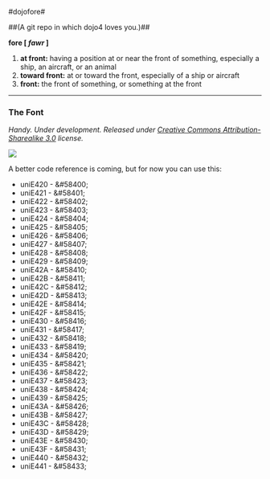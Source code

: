 #dojofore#

##(A git repo in which dojo4 loves you.)##

**fore [ _fawr_ ]**

1. **at front:** having a position at or near the front of something, especially a ship, an aircraft, or an animal
1. **toward front:** at or toward the front, especially of a ship or aircraft
1. **front:** the front of something, or something at the front
                        
***

### The Font ###

_Handy. Under development. Released under [Creative Commons Attribution-Sharealike 3.0](http://creativecommons.org/licenses/by-sa/3.0/) license._

<img src="/dojo4/dojofore/raw/master/the_font/the_font.png" />

A better code reference is coming, but for now you can use this:

* uniE420 - &amp;#58400;
* uniE421 - &amp;#58401;
* uniE422 - &amp;#58402;
* uniE423 - &amp;#58403;
* uniE424 - &amp;#58404;
* uniE425 - &amp;#58405;
* uniE426 - &amp;#58406;
* uniE427 - &amp;#58407;
* uniE428 - &amp;#58408;
* uniE429 - &amp;#58409;
* uniE42A - &amp;#58410;
* uniE42B - &amp;#58411;
* uniE42C - &amp;#58412;
* uniE42D - &amp;#58413;
* uniE42E - &amp;#58414;
* uniE42F - &amp;#58415;
* uniE430 - &amp;#58416;
* uniE431 - &amp;#58417;
* uniE432 - &amp;#58418;
* uniE433 - &amp;#58419;
* uniE434 - &amp;#58420;
* uniE435 - &amp;#58421;
* uniE436 - &amp;#58422;
* uniE437 - &amp;#58423;
* uniE438 - &amp;#58424;
* uniE439 - &amp;#58425;
* uniE43A - &amp;#58426;
* uniE43B - &amp;#58427;
* uniE43C - &amp;#58428;
* uniE43D - &amp;#58429;
* uniE43E - &amp;#58430;
* uniE43F - &amp;#58431;
* uniE440 - &amp;#58432;
* uniE441 - &amp;#58433;
          
